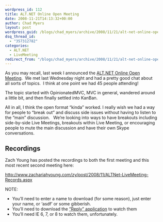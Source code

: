 ```yaml
---
wordpress_id: 112
title: ALT.NET Online Open Meeting
date: 2008-11-21T14:13:32+00:00
author: Chad Myers
layout: post
wordpress_guid: /blogs/chad_myers/archive/2008/11/21/alt-net-online-open-meeting.aspx
dsq_thread_id:
  - "357312782"
categories:
  - ALT.NET
  - LiveMeeting
redirect_from: "/blogs/chad_myers/archive/2008/11/21/alt-net-online-open-meeting.aspx/"
---
```

As you may recall, last week I announced the [ALT.NET Online Open Meeting](http://www.lostechies.com/blogs/chad_myers/archive/2008/11/17/announcing-alt-net-online-open-meeting.aspx).&#160; We met last Wednesday night and had a pretty good chat about all sorts of topics.&#160; I think at one point we had 45 people attending!

The topic started with OpinionatedMVC, MVC in general, wandered around a little bit, and then finally settled into KanBan.

All in all, I think the open format “kinda” worked. I really wish we had a way for people to “break out” and discuss side issues without having to listen to the “main” discussion.&#160;&#160; We’re looking into ways to have breakouts including side-by-side Live Meetings, breakouts within Live Meeting, or encouraging people to mute the main discussion and have their own Skype conversations.

## Recordings

Zach Young has posted the recordings to both the first meeting and this most recent second meeting here:

<http://www.zachariahyoung.com/zy/post/2008/11/ALTNet-LiveMeeting-Records.aspx>

NOTE:

  * You’ll need to enter a name to download (for some reason), just enter your name, or ‘asdf’ or some gibberish.
  * You’ll need to download the [“Reply” application](https://www323.livemeeting.com/etc/static/WINrapid1/2008-10-24-21-04-09/view-wmm.2/Replay_en_US.exe) to watch them
  * You’ll need IE 6, 7, or 8 to watch them, unfortunately.